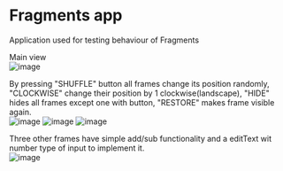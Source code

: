 # Fragments app
Application used for testing behaviour of Fragments

Main view  
![image](https://user-images.githubusercontent.com/84517586/164262540-ca243cec-1b34-4e98-bed4-4cb7ab3ad1f5.png)  

By pressing "SHUFFLE" button all frames change its position randomly, "CLOCKWISE" change their position by 1 clockwise(landscape), "HIDE" hides all frames except one with button, "RESTORE" makes frame visible again.  
![image](https://user-images.githubusercontent.com/84517586/164263242-231f28c5-d551-48fa-bb18-8583aa0daf31.png)
![image](https://user-images.githubusercontent.com/84517586/164263276-b0de56ae-22c5-4a3e-b376-9e6c606fb5ac.png)
![image](https://user-images.githubusercontent.com/84517586/164263327-bf8f0a2a-b495-4f0c-a0d6-379c0f6a7d07.png)  


Three other frames have simple add/sub functionality and a editText wit number type of input to implement it.  
![image](https://user-images.githubusercontent.com/84517586/164263788-789f0057-5853-4bc3-962e-4fc6f1d8adbc.png)
